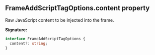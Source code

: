 ## FrameAddScriptTagOptions.content property

Raw JavaScript content to be injected into the frame.

**Signature:**

```typescript
interface FrameAddScriptTagOptions {
  content?: string;
}
```
